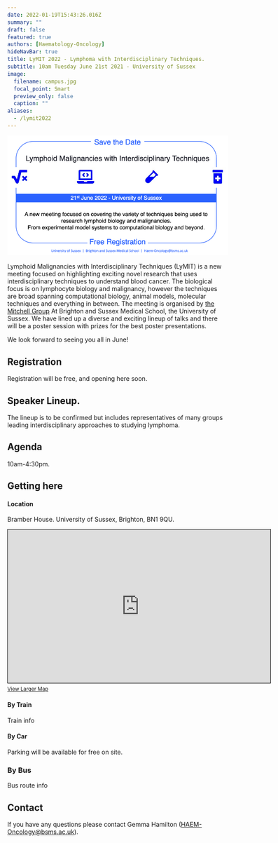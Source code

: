 ```yaml
---
date: 2022-01-19T15:43:26.016Z
summary: ""
draft: false
featured: true
authors: [Haematology-Oncology]
hideNavBar: true
title: LyMIT 2022 - Lymphoma with Interdisciplinary Techniques.
subtitle: 10am Tuesday June 21st 2021 - University of Sussex
image:
  filename: campus.jpg
  focal_point: Smart
  preview_only: false
  caption: ""
aliases:
  - /lymit2022
---
```

![](savethedate2.png)

Lymphoid Malignancies with Interdisciplinary Techniques (LyMIT) is a new meeting focused on highlighting exciting novel research that uses interdisciplinary techniques to understand blood cancer. The biological focus is on lymphocyte biology and malignancy, however the techniques are broad spanning computational biology, animal models, molecular techniques and everything in between. The meeting is organised by [the Mitchell Group](/) At Brighton and Sussex Medical School, the University of Sussex. We have lined up a diverse and exciting lineup of talks and there will be a poster session with prizes for the best poster presentations.

We look forward to seeing you all in June!

## Registration

Registration will be free, and opening here soon.

## Speaker Lineup.

The lineup is to be confirmed but includes representatives of many groups leading interdisciplinary approaches to studying lymphoma.

## Agenda

10am-4:30pm.

## Getting here

#### Location

Bramber House. University of Sussex, Brighton, BN1 9QU.

<iframe width="600" height="350" frameborder="0" scrolling="no" marginheight="0" marginwidth="0" src="https://www.openstreetmap.org/export/embed.html?bbox=-0.09531497955322267%2C50.863922603540715%2C-0.08115291595458986%2C50.871100009197264&amp;layer=mapnik&amp;marker=50.867511444503045%2C-0.08823394775390625" style="border: 1px solid black"></iframe><br/><small><a href="https://www.openstreetmap.org/?mlat=50.86751&amp;mlon=-0.08823#map=17/50.86751/-0.08823">View Larger Map</a></small>

#### By Train

Train info

#### By Car

Parking will be available for free on site.

### By Bus

Bus route info

## Contact

If you have any questions please contact Gemma Hamilton ([HAEM-Oncology@bsms.ac.uk](mailto:HAEM-Oncology@bsms.ac.uk)).

